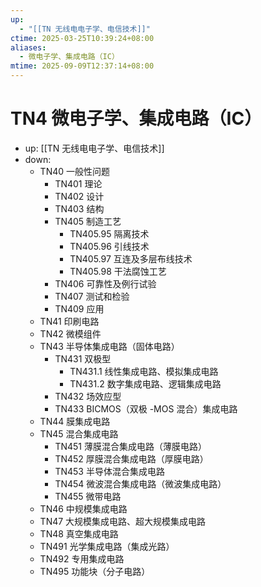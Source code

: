 ```yaml
---
up:
  - "[[TN 无线电电子学、电信技术]]"
ctime: 2025-03-25T10:39:24+08:00
aliases:
  - 微电子学、集成电路（IC）
mtime: 2025-09-09T12:37:14+08:00
---
```


# TN4 微电子学、集成电路（IC）

- up: [[TN 无线电电子学、电信技术]]
- down:	
	- TN40 一般性问题
		- TN401 理论
		- TN402 设计
		- TN403 结构
		- TN405 制造工艺
			- TN405.95 隔离技术
			- TN405.96 引线技术
			- TN405.97 互连及多层布线技术
			- TN405.98 干法腐蚀工艺
		- TN406 可靠性及例行试验
		- TN407 测试和检验
		- TN409 应用
	- TN41 印刷电路
	- TN42 微模组件
	- TN43 半导体集成电路（固体电路）
		- TN431 双极型
			- TN431.1 线性集成电路、模拟集成电路
			- TN431.2 数字集成电路、逻辑集成电路
		- TN432 场效应型
		- TN433 BICMOS（双极 -MOS 混合）集成电路
	- TN44 膜集成电路
	- TN45 混合集成电路
		- TN451 薄膜混合集成电路（薄膜电路）
		- TN452 厚膜混合集成电路（厚膜电路）
		- TN453 半导体混合集成电路
		- TN454 微波混合集成电路（微波集成电路）
		- TN455 微带电路
	- TN46 中规模集成电路
	- TN47 大规模集成电路、超大规模集成电路
	- TN48 真空集成电路
	- TN491 光学集成电路（集成光路）
	- TN492 专用集成电路
	- TN495 功能块（分子电路）
		
